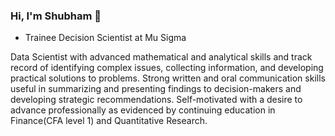 ### Hi, I'm Shubham  👋

- Trainee Decision Scientist at Mu Sigma

<!--<img align="right">
<img src="https://github.com/sid8910/sid8910/blob/master/1595923197529%5B1%5D.jpg">
-->
Data Scientist with advanced mathematical and analytical skills and track record of identifying complex issues, collecting information, and developing practical solutions to problems. Strong written and oral communication skills useful in summarizing and presenting findings to decision-makers and developing strategic recommendations. Self-motivated with a desire to advance professionally as evidenced by continuing education in Finance(CFA level 1) and Quantitative Research.
